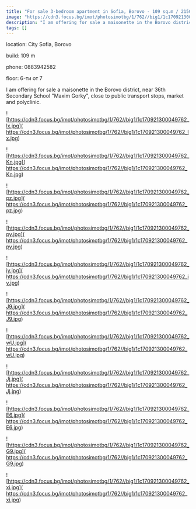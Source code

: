 ```yaml
---
title: "For sale 3-bedroom apartment in Sofia, Borovo - 109 sq.m / 215000 EUR :: imot.bg Ad."
image: "https://cdn3.focus.bg/imot/photosimotbg/1/762//big1/1c170921300049762_V1.jpg"
description: "I am offering for sale a maisonette in the Borovo district, near 36th Secondary School 'Maxim Gorky', close to public transport stops, market and polyclinic."
tags: []
---
```


location: City Sofia, Borovo

build: 109 m

phone: 0883942582

floor: 6-ти от 7

I am offering for sale a maisonette in the Borovo district, near 36th Secondary School "Maxim Gorky", close to public transport stops, market and polyclinic.


![https://cdn3.focus.bg/imot/photosimotbg/1/762//big1/1c170921300049762_lx.jpg]( https://cdn3.focus.bg/imot/photosimotbg/1/762//big1/1c170921300049762_lx.jpg)


![https://cdn3.focus.bg/imot/photosimotbg/1/762//big1/1c170921300049762_Kn.jpg]( https://cdn3.focus.bg/imot/photosimotbg/1/762//big1/1c170921300049762_Kn.jpg)


![https://cdn3.focus.bg/imot/photosimotbg/1/762//big1/1c170921300049762_pz.jpg]( https://cdn3.focus.bg/imot/photosimotbg/1/762//big1/1c170921300049762_pz.jpg)


![https://cdn3.focus.bg/imot/photosimotbg/1/762//big1/1c170921300049762_py.jpg]( https://cdn3.focus.bg/imot/photosimotbg/1/762//big1/1c170921300049762_py.jpg)


![https://cdn3.focus.bg/imot/photosimotbg/1/762//big1/1c170921300049762_iy.jpg]( https://cdn3.focus.bg/imot/photosimotbg/1/762//big1/1c170921300049762_iy.jpg)


![https://cdn3.focus.bg/imot/photosimotbg/1/762//big1/1c170921300049762_J9.jpg]( https://cdn3.focus.bg/imot/photosimotbg/1/762//big1/1c170921300049762_J9.jpg)


![https://cdn3.focus.bg/imot/photosimotbg/1/762//big1/1c170921300049762_wU.jpg]( https://cdn3.focus.bg/imot/photosimotbg/1/762//big1/1c170921300049762_wU.jpg)


![https://cdn3.focus.bg/imot/photosimotbg/1/762//big1/1c170921300049762_Jj.jpg]( https://cdn3.focus.bg/imot/photosimotbg/1/762//big1/1c170921300049762_Jj.jpg)


![https://cdn3.focus.bg/imot/photosimotbg/1/762//big1/1c170921300049762_E6.jpg]( https://cdn3.focus.bg/imot/photosimotbg/1/762//big1/1c170921300049762_E6.jpg)


![https://cdn3.focus.bg/imot/photosimotbg/1/762//big1/1c170921300049762_G9.jpg]( https://cdn3.focus.bg/imot/photosimotbg/1/762//big1/1c170921300049762_G9.jpg)


![https://cdn3.focus.bg/imot/photosimotbg/1/762//big1/1c170921300049762_xi.jpg]( https://cdn3.focus.bg/imot/photosimotbg/1/762//big1/1c170921300049762_xi.jpg)


